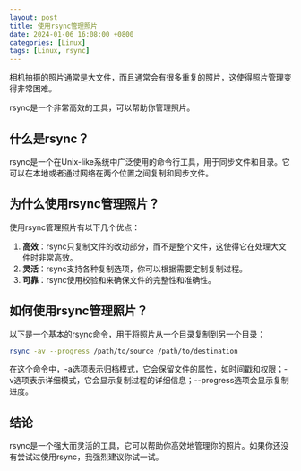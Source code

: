 ```yaml
---
layout: post
title: 使用rsync管理照片
date: 2024-01-06 16:08:00 +0800
categories: [Linux]
tags: [Linux, rsync]
---
```

相机拍摄的照片通常是大文件，而且通常会有很多重复的照片，这使得照片管理变得非常困难。

rsync是一个非常高效的工具，可以帮助你管理照片。

## 什么是rsync？

rsync是一个在Unix-like系统中广泛使用的命令行工具，用于同步文件和目录。它可以在本地或者通过网络在两个位置之间复制和同步文件。

## 为什么使用rsync管理照片？

使用rsync管理照片有以下几个优点：

1. **高效**：rsync只复制文件的改动部分，而不是整个文件，这使得它在处理大文件时非常高效。
2. **灵活**：rsync支持各种复制选项，你可以根据需要定制复制过程。
3. **可靠**：rsync使用校验和来确保文件的完整性和准确性。

## 如何使用rsync管理照片？

以下是一个基本的rsync命令，用于将照片从一个目录复制到另一个目录：

```bash
rsync -av --progress /path/to/source /path/to/destination
```

在这个命令中，-a选项表示归档模式，它会保留文件的属性，如时间戳和权限；-v选项表示详细模式，它会显示复制过程的详细信息；--progress选项会显示复制进度。

## 结论

rsync是一个强大而灵活的工具，它可以帮助你高效地管理你的照片。如果你还没有尝试过使用rsync，我强烈建议你试一试。

